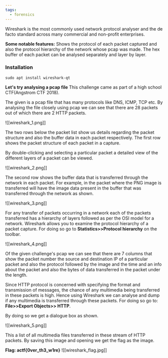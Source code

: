 ```yaml
---
tags:
  - forensics
---
```

Wireshark is the most commonly used network protocol analyser and the de facto standard across many commercial and non-profit enterprises.

**Some notable features:** Shows the protocol of each packet captured and also the protocol hierarchy of the network whose pcap was made. The hex buffer of each packet can be analysed separately and layer by layer.

### Installation
	sudo apt install wireshark-qt

**Let's try analysing a pcap file**
This challenge came as part of a high school CTF(Angstrom CTF 2018).

The given is a pcap file that has many protocols like DNS, ICMP, TCP etc. By analysing the file closely using pcap we can see that there are 28 packets out of which there are 2 HTTP packets.

![[wireshark_1.png]]

The two rows below the packet list show us details regarding the packet structure and also the buffer data in each packet respectively. The first row shows the packet structure of each packet in a capture.

By double-clicking and selecting a particular packet a detailed view of the different layers of a packet can be viewed.

![[wireshark_2.png]]

The second row shows the buffer data that is transferred through the network in each packet. For example, in the packet where the PNG image is transferred will have the image data present in the buffer that was transferred through the network as shown.

![[wireshark_3.png]]

For any transfer of packets occurring in a network each of the packets transferred has a hierarchy of layers followed as per the OSI model for a network. Wireshark allows you to examine the protocol hierarchy of a packet capture. For doing so go to  **Statistics>>Protocol hierarchy** on the toolbar.

![[wireshark_4.png]]

Of the given challenge's pcap we can see that there are 7 columns that show the packet number the source and destination IP of a particular packet and also the protocol followed by the image and the time and an info about the packet and also the bytes of data transferred in the packet under the length.

Since HTTP protocol is concerned with specifying the format and transmission of messages, the chance of any multimedia being transferred in these packets is high. Hence using Wireshark we can analyse and dump if any multimedia is transferred through these packets. For doing so go to: **File>>Export Objects>> HTTP**.

By doing so we get a dialogue box as shown.

![[wireshark_5.png]]

This a list of all multimedia files transferred in these stream of HTTP packets. By saving this image and opening we get the flag as the image.

**Flag: actf{0ver_th3_w1re}**
![[wireshark_flag.jpg]]
